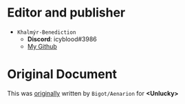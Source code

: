 # Editor and publisher

* `Khalmýr-Benediction`
    * __Discord__: icyblood#3986
    * [My Github](https://github.com/ap3xx/)

# Original Document

This was [originally](https://docs.google.com/document/d/1Y-vf4s3fPpHBJnurudGfSJMP13-NKUWoP5iGr8F4XVQ) written by `Bigot/Aenarion` for __&lt;Unlucky&gt;__

